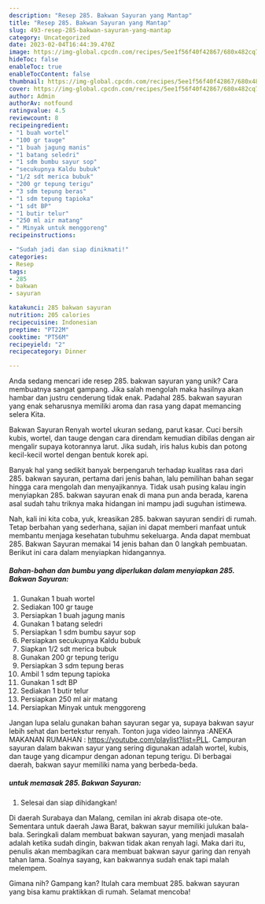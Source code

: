 ```yaml
---
description: "Resep 285. Bakwan Sayuran yang Mantap"
title: "Resep 285. Bakwan Sayuran yang Mantap"
slug: 493-resep-285-bakwan-sayuran-yang-mantap
category: Uncategorized
date: 2023-02-04T16:44:39.470Z
image: https://img-global.cpcdn.com/recipes/5ee1f56f40f42867/680x482cq70/285-bakwan-sayuran-foto-resep-utama.jpg
hideToc: false
enableToc: true
enableTocContent: false
thumbnail: https://img-global.cpcdn.com/recipes/5ee1f56f40f42867/680x482cq70/285-bakwan-sayuran-foto-resep-utama.jpg
cover: https://img-global.cpcdn.com/recipes/5ee1f56f40f42867/680x482cq70/285-bakwan-sayuran-foto-resep-utama.jpg
author: Admin
authorAv: notfound
ratingvalue: 4.5
reviewcount: 8
recipeingredient:
- "1 buah wortel"
- "100 gr tauge"
- "1 buah jagung manis"
- "1 batang seledri"
- "1 sdm bumbu sayur sop"
- "secukupnya Kaldu bubuk"
- "1/2 sdt merica bubuk"
- "200 gr tepung terigu"
- "3 sdm tepung beras"
- "1 sdm tepung tapioka"
- "1 sdt BP"
- "1 butir telur"
- "250 ml air matang"
- " Minyak untuk menggoreng"
recipeinstructions:

- "Sudah jadi dan siap dinikmati!"
categories:
- Resep
tags:
- 285
- bakwan
- sayuran

katakunci: 285 bakwan sayuran 
nutrition: 205 calories
recipecuisine: Indonesian
preptime: "PT22M"
cooktime: "PT56M"
recipeyield: "2"
recipecategory: Dinner

---
```





Anda sedang mencari ide resep 285. bakwan sayuran yang unik? Cara membuatnya sangat gampang. Jika salah mengolah maka hasilnya akan hambar dan justru cenderung tidak enak. Padahal 285. bakwan sayuran yang enak seharusnya memiliki aroma dan rasa yang dapat memancing selera Kita.





Bakwan Sayuran Renyah wortel ukuran sedang, parut kasar. Cuci bersih kubis, wortel, dan tauge dengan cara direndam kemudian dibilas dengan air mengalir supaya kotorannya larut. Jika sudah, iris halus kubis dan potong kecil-kecil wortel dengan bentuk korek api.

Banyak hal yang sedikit banyak berpengaruh terhadap kualitas rasa dari 285. bakwan sayuran, pertama dari jenis bahan, lalu pemilihan bahan segar hingga cara mengolah dan menyajikannya. Tidak usah pusing kalau ingin menyiapkan 285. bakwan sayuran enak di mana pun anda berada, karena asal sudah tahu triknya maka hidangan ini mampu jadi suguhan istimewa.






Nah, kali ini kita coba, yuk, kreasikan 285. bakwan sayuran sendiri di rumah. Tetap berbahan yang sederhana, sajian ini dapat memberi manfaat untuk membantu menjaga kesehatan tubuhmu sekeluarga. Anda dapat membuat 285. Bakwan Sayuran memakai 14 jenis bahan dan 0 langkah pembuatan. Berikut ini cara dalam menyiapkan hidangannya.

<!--inarticleads1-->

##### Bahan-bahan dan bumbu yang diperlukan dalam menyiapkan 285. Bakwan Sayuran:

1. Gunakan 1 buah wortel
1. Sediakan 100 gr tauge
1. Persiapkan 1 buah jagung manis
1. Gunakan 1 batang seledri
1. Persiapkan 1 sdm bumbu sayur sop
1. Persiapkan secukupnya Kaldu bubuk
1. Siapkan 1/2 sdt merica bubuk
1. Gunakan 200 gr tepung terigu
1. Persiapkan 3 sdm tepung beras
1. Ambil 1 sdm tepung tapioka
1. Gunakan 1 sdt BP
1. Sediakan 1 butir telur
1. Persiapkan 250 ml air matang
1. Persiapkan  Minyak untuk menggoreng


Jangan lupa selalu gunakan bahan sayuran segar ya, supaya bakwan sayur lebih sehat dan bertekstur renyah. Tonton juga video lainnya :ANEKA MAKANAN RUMAHAN : https://youtube.com/playlist?list=PLL. Campuran sayuran dalam bakwan sayur yang sering digunakan adalah wortel, kubis, dan tauge yang dicampur dengan adonan tepung terigu. Di berbagai daerah, bakwan sayur memiliki nama yang berbeda-beda. 

<!--inarticleads2-->

#####  untuk memasak 285. Bakwan Sayuran:


1. Selesai dan siap dihidangkan!

Di daerah Surabaya dan Malang, cemilan ini akrab disapa ote-ote. Sementara untuk daerah Jawa Barat, bakwan sayur memiliki julukan bala-bala. Seringkali dalam membuat bakwan sayuran, yang menjadi masalah adalah ketika sudah dingin, bakwan tidak akan renyah lagi. Maka dari itu, penulis akan membagikan cara membuat bakwan sayur garing dan renyah tahan lama. Soalnya sayang, kan bakwannya sudah enak tapi malah melempem. 

Gimana nih? Gampang kan? Itulah cara membuat 285. bakwan sayuran yang bisa kamu praktikkan di rumah. Selamat mencoba!
